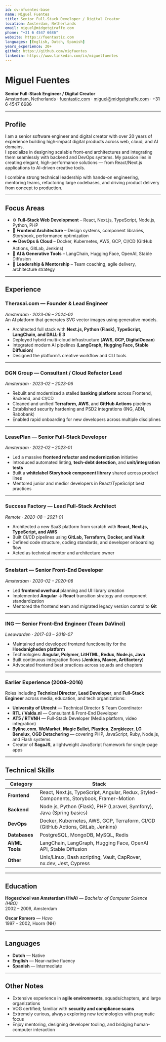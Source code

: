 ```yaml
---
id: cv-mfuentes-base
name: Miguel Fuentes
title: Senior Full-Stack Developer / Digital Creator
location: Amsterdam, Netherlands
email: miguel@midgetgiraffe.com
phone: "+31 6 4547 6686"
website: https://fuentastic.com
languages: [English, Dutch, Spanish]
years_experience: 20+
github: https://github.com/migfuentes
linkedin: https://www.linkedin.com/in/miguelfuentes
---
```


# Miguel Fuentes

**Senior Full-Stack Engineer / Digital Creator**  
Amsterdam, Netherlands · [fuentastic.com](https://fuentastic.com) · miguel@midgetgiraffe.com · +31 6 4547 6686

---

## Profile

I am a senior software engineer and digital creator with over 20 years of experience building high-impact digital products across web, cloud, and AI domains.  
I specialize in designing scalable front-end architectures and integrating them seamlessly with backend and DevOps systems. My passion lies in creating elegant, high-performance solutions — from React/Next.js applications to AI-driven creative tools.  

I combine strong technical leadership with hands-on engineering, mentoring teams, refactoring large codebases, and driving product delivery from concept to production.  

---

## Focus Areas

- ⚙️ **Full-Stack Web Development** – React, Next.js, TypeScript, Node.js, Python, PHP  
- 🧩 **Frontend Architecture** – Design systems, component libraries, Storybook, performance optimization  
- ☁️ **DevOps & Cloud** – Docker, Kubernetes, AWS, GCP, CI/CD (GitHub Actions, GitLab, Jenkins)  
- 🧠 **AI & Generative Tools** – LangChain, Hugging Face, OpenAI, Stable Diffusion  
- 🤝 **Leadership & Mentorship** – Team coaching, agile delivery, architecture strategy  

---

## Experience

### **Therasai.com** — Founder & Lead Engineer  
*Amsterdam · 2023-06 – 2024-02*  
An AI platform that generates SVG vector images using generative models.  
- Architected full stack with **Next.js, Python (Flask), TypeScript, LangChain, and DALL·E 3**  
- Deployed hybrid multi-cloud infrastructure (**AWS, GCP, DigitalOcean**)  
- Integrated modern AI pipelines (**LangGraph, Hugging Face, Stable Diffusion**)  
- Designed the platform’s creative workflow and CLI tools  

---

### **DGN Group** — Consultant / Cloud Refactor Lead  
*Amsterdam · 2023-02 – 2023-06*  
- Rebuilt and modernized a stalled **banking platform** across Frontend, Backend, and CI/CD  
- Cleaned and unified **Terraform**, **AWS**, and **GitHub Actions** pipelines  
- Established security hardening and PSD2 integrations (ING, ABN, Rabobank)  
- Enabled rapid onboarding for new developers across multiple disciplines  

---

### **LeasePlan** — Senior Full-Stack Developer  
*Amsterdam · 2022-02 – 2023-01*  
- Led a massive **frontend refactor and modernization** initiative  
- Introduced automated linting, **tech-debt detection**, and **unit/integration tests**  
- Built a **whitelabel Storybook component library** shared across product lines  
- Mentored junior and medior developers in React/TypeScript best practices  

---

### **Success Factory** — Lead Full-Stack Architect  
*Remote · 2020-08 – 2021-01*  
- Architected a new SaaS platform from scratch with **React, Next.js, TypeScript, and AWS**  
- Built CI/CD pipelines using **GitLab, Terraform, Docker, and Vault**  
- Defined code structure, coding standards, and developer onboarding flow  
- Acted as technical mentor and architecture owner  

---

### **Snelstart** — Senior Front-End Developer  
*Amsterdam · 2020-02 – 2020-08*  
- Led **frontend overhaul** planning and UI library creation  
- Implemented **Angular → React** transition strategy and component standardization  
- Mentored the frontend team and migrated legacy version control to **Git**  

---

### **ING** — Senior Front-End Engineer (Team DaVinci)  
*Leeuwarden · 2017-03 – 2019-07*  
- Maintained and developed frontend functionality for the **Hoedanigheden platform**  
- Technologies: **Angular, Polymer, LitHTML, Redux, Node.js, Java**  
- Built continuous integration flows (**Jenkins, Maven, Artifactory**)  
- Advocated frontend best practices across squads and chapters  

---

### **Earlier Experience (2008–2016)**  
Roles including **Technical Director**, **Lead Developer**, and **Full-Stack Engineer** across media, education, and tech organizations:
- **University of Utrecht** — Technical Director & Team Coordinator  
- **RTL / Valda.nl** — Consultant & Front-End Developer  
- **AT5 / RTVNH** — Full-Stack Developer (Media platform, video integration)  
- **Byline.com**, **WeMarket**, **Magic Bullet**, **Plastica**, **Zorgkiezer**, **LG Benelux**, **OGD Detachering** — covering PHP, JavaScript, Ruby, Node.js, and Flash systems  
- Creator of **SagaJS**, a lightweight JavaScript framework for single-page apps  

---

## Technical Skills

| Category | Stack |
|-----------|-------|
| **Frontend** | React, Next.js, TypeScript, Angular, Redux, Styled-Components, Storybook, Framer-Motion |
| **Backend** | Node.js, Python (Flask), PHP (Laravel, Symfony), Java (Spring basics) |
| **DevOps** | Docker, Kubernetes, AWS, GCP, Terraform, CI/CD (GitHub Actions, GitLab, Jenkins) |
| **Databases** | PostgreSQL, MongoDB, MySQL, Redis |
| **AI/ML Tools** | LangChain, LangGraph, Hugging Face, OpenAI API, Stable Diffusion |
| **Other** | Unix/Linux, Bash scripting, Vault, CapRover, nx.dev, Jest, Cypress |

---

## Education

**Hogeschool van Amsterdam (HvA)** — *Bachelor of Computer Science (HBO)*  
2002 – 2009, Amsterdam  

**Oscar Romero** — *Havo*  
1997 – 2002, Hoorn (NH)

---

## Languages

- **Dutch** — Native  
- **English** — Near-native fluency  
- **Spanish** — Intermediate  

---

## Other Notes

- Extensive experience in **agile environments**, squads/chapters, and large organizations  
- VOG certified; familiar with **security and compliance scans**  
- Extremely curious, always exploring new technologies with pragmatic focus  
- Enjoy mentoring, designing developer tooling, and bridging human-computer interaction  

---
